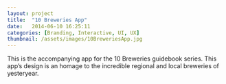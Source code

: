 ```yaml
---
layout: project
title:  "10 Breweries App"
date:   2014-06-10 16:25:11
categories: [Branding, Interactive, UI, UX]
thumbnail: /assets/images/10BreweriesApp.jpg
---
```


This is the accompanying app for the 10 Breweries guidebook series. This app’s design is an homage to the incredible regional and local breweries of yesteryear.
